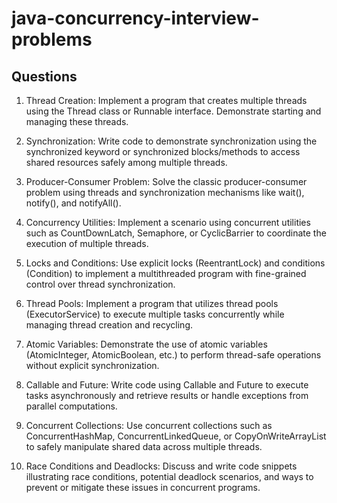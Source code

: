 # java-concurrency-interview-problems

## Questions

1. Thread Creation: Implement a program that creates multiple threads using the Thread class or Runnable interface. Demonstrate starting and managing these threads.

2. Synchronization: Write code to demonstrate synchronization using the synchronized keyword or synchronized blocks/methods to access shared resources safely among multiple threads.

3. Producer-Consumer Problem: Solve the classic producer-consumer problem using threads and synchronization mechanisms like wait(), notify(), and notifyAll().

4. Concurrency Utilities: Implement a scenario using concurrent utilities such as CountDownLatch, Semaphore, or CyclicBarrier to coordinate the execution of multiple threads.

5. Locks and Conditions: Use explicit locks (ReentrantLock) and conditions (Condition) to implement a multithreaded program with fine-grained control over thread synchronization.

6. Thread Pools: Implement a program that utilizes thread pools (ExecutorService) to execute multiple tasks concurrently while managing thread creation and recycling.

7. Atomic Variables: Demonstrate the use of atomic variables (AtomicInteger, AtomicBoolean, etc.) to perform thread-safe operations without explicit synchronization.

8. Callable and Future: Write code using Callable and Future to execute tasks asynchronously and retrieve results or handle exceptions from parallel computations.

9. Concurrent Collections: Use concurrent collections such as ConcurrentHashMap, ConcurrentLinkedQueue, or CopyOnWriteArrayList to safely manipulate shared data across multiple threads.

10. Race Conditions and Deadlocks: Discuss and write code snippets illustrating race conditions, potential deadlock scenarios, and ways to prevent or mitigate these issues in concurrent programs.

